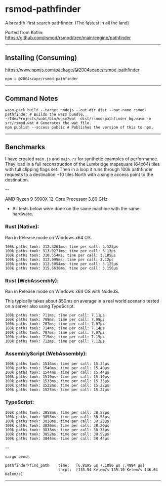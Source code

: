 # rsmod-pathfinder

A breadth-first search pathfinder.
(The fastest in all the land)

Ported from Kotlin: https://github.com/rsmod/rsmod/tree/main/engine/pathfinder

----

## Installing (Consuming)

https://www.npmjs.com/package/@2004scape/rsmod-pathfinder

```shell
npm i @2004scape/rsmod-pathfinder
```

----

## Command Notes

```shell
wasm-pack build --target nodejs --out-dir dist --out-name rsmod-pathfinder # Builds the wasm bundle.
~/IdeaProjects/wabt/bin/wasm2wat  dist/rsmod-pathfinder_bg.wasm -o src/rsmod.wat # Generates the wat file.
npm publish --access public # Publishes the version of this to npm.
```

----

## Benchmarks

I have created `main.js` and `main.rs` for synthetic examples of performance.
They load in a full reconstruction of the Lumbridge mapsquare (64x64) tiles
with full clipping flags set. Then in a loop it runs through 100k pathfinder
requests to a destination +10 tiles North with a single access point to the destination.

--

AMD Ryzen 9 3900X 12-Core Processor 3.80 GHz

- All tests below were done on the same machine with the same hardware.

### Rust (Native):

Ran in Release mode on Windows x64 OS.

```
100k paths took: 312.3261ms; time per call: 3.123µs
100k paths took: 313.0271ms; time per call: 3.13µs
100k paths took: 310.554ms; time per call: 3.105µs
100k paths took: 312.095ms; time per call: 3.12µs
100k paths took: 312.5054ms; time per call: 3.125µs
100k paths took: 315.6638ms; time per call: 3.156µs
```

### Rust (WebAssembly):

Ran in Release mode on Windows x64 OS with NodeJS.

This typically takes about 850ms on average in a real world scenario tested
on a server also using TypeScript.

```
100k paths took: 711ms; time per call: 7.11µs
100k paths took: 709ms; time per call: 7.09µs
100k paths took: 707ms; time per call: 7.07µs
100k paths took: 714ms; time per call: 7.14µs
100k paths took: 707ms; time per call: 7.07µs
100k paths took: 715ms; time per call: 7.15µs
100k paths took: 712ms; time per call: 7.12µs
```

### AssemblyScript (WebAssembly):

```
100k paths took: 1534ms; time per call: 15.34µs
100k paths took: 1540ms; time per call: 15.40µs
100k paths took: 1544ms; time per call: 15.44µs
100k paths took: 1519ms; time per call: 15.19µs
100k paths took: 1533ms; time per call: 15.33µs
100k paths took: 1522ms; time per call: 15.22µs
100k paths took: 1527ms; time per call: 15.27µs
```

### TypeScript:

```
100k paths took: 3858ms; time per call: 38.58µs
100k paths took: 3855ms; time per call: 38.55µs
100k paths took: 3828ms; time per call: 38.28µs
100k paths took: 3820ms; time per call: 38.20µs
100k paths took: 3833ms; time per call: 38.33µs
100k paths took: 3852ms; time per call: 38.52µs
100k paths took: 3844ms; time per call: 38.44µs
```

--

`cargo bench`

```
pathfinder/find_path    time:   [6.8195 µs 7.1890 µs 7.4884 µs]
                        thrpt:  [133.54 Kelem/s 139.10 Kelem/s 146.64 Kelem/s]

```

----